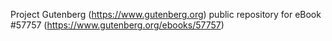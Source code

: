 Project Gutenberg (https://www.gutenberg.org) public repository for
eBook #57757 (https://www.gutenberg.org/ebooks/57757)
